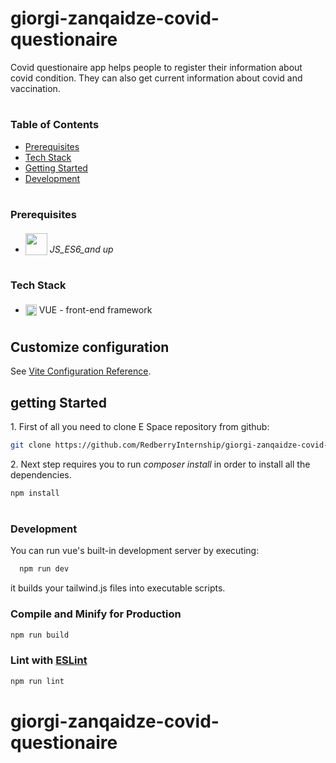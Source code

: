 # giorgi-zanqaidze-covid-questionaire

Covid questionaire app helps people to register their information about covid condition. They can also get current information about covid and vaccination.

#

### Table of Contents

- [Prerequisites](#prerequisites)
- [Tech Stack](#tech-stack)
- [Getting Started](#getting-started)
- [Development](#development)

#

### Prerequisites

- <img src="https://upload.wikimedia.org/wikipedia/commons/9/99/Unofficial_JavaScript_logo_2.svg" width="35" style="position: relative; top: 4px" /> _JS_ES6_and up_

#

### Tech Stack

- <img src="https://upload.wikimedia.org/wikipedia/commons/9/95/Vue.js_Logo_2.svg" height="18" style="position: relative; top: 4px" /> VUE - front-end framework

#

## Customize configuration

See [Vite Configuration Reference](https://vitejs.dev/config/).

## getting Started

1\. First of all you need to clone E Space repository from github:

```sh
git clone https://github.com/RedberryInternship/giorgi-zanqaidze-covid-questionaire
```

2\. Next step requires you to run _composer install_ in order to install all the dependencies.

```sh
npm install
```

#

### Development

You can run vue's built-in development server by executing:

```sh
  npm run dev
```

it builds your tailwind.js files into executable scripts.

### Compile and Minify for Production

```sh
npm run build
```

### Lint with [ESLint](https://eslint.org/)

```sh
npm run lint
```

# giorgi-zanqaidze-covid-questionaire
